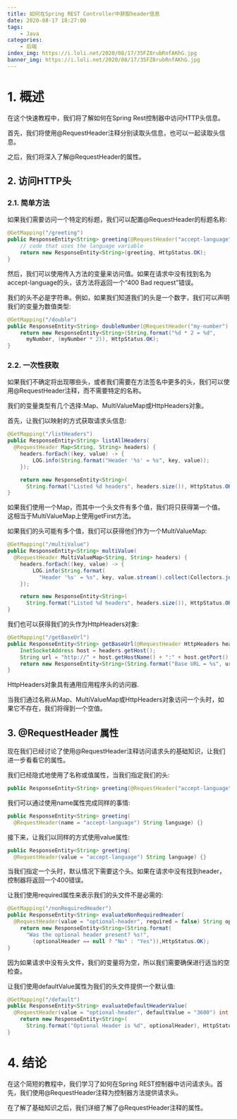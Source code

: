 ```yaml
---
title: 如何在Spring REST Controller中获取header信息
date: 2020-08-17 18:27:00
tags:
    - Java
categories:
    - 后端
index_img: https://i.loli.net/2020/08/17/35FZ8rubRnfAKhG.jpg
banner_img: https://i.loli.net/2020/08/17/35FZ8rubRnfAKhG.jpg
---
```


# 1. 概述
在这个快速教程中，我们将了解如何在Spring Rest控制器中访问HTTP头信息。

首先，我们将使用@RequestHeader注释分别读取头信息，也可以一起读取头信息。

之后，我们将深入了解@RequestHeader的属性。

## 2. 访问HTTP头

### 2.1. 简单方法

如果我们需要访问一个特定的标题，我们可以配置@RequestHeader的标题名称:

```java
@GetMapping("/greeting")
public ResponseEntity<String> greeting(@RequestHeader("accept-language") String language) {
    // code that uses the language variable
    return new ResponseEntity<String>(greeting, HttpStatus.OK);
}
```

然后，我们可以使用传入方法的变量来访问值。如果在请求中没有找到名为accept-language的头，该方法将返回一个“400 Bad request”错误。

我们的头不必是字符串。例如，如果我们知道我们的头是一个数字，我们可以声明我们的变量为数值类型:

```java
@GetMapping("/double")
public ResponseEntity<String> doubleNumber(@RequestHeader("my-number") int myNumber) {
    return new ResponseEntity<String>(String.format("%d * 2 = %d",
      myNumber, (myNumber * 2)), HttpStatus.OK);
}
```

### 2.2. 一次性获取
如果我们不确定将出现哪些头，或者我们需要在方法签名中更多的头，我们可以使用@RequestHeader注释，而不需要特定的名称。

我们的变量类型有几个选择:Map、MultiValueMap或HttpHeaders对象。

首先，让我们以映射的方式获取请求头信息:

```java
@GetMapping("/listHeaders")
public ResponseEntity<String> listAllHeaders(
  @RequestHeader Map<String, String> headers) {
    headers.forEach((key, value) -> {
        LOG.info(String.format("Header '%s' = %s", key, value));
    });

    return new ResponseEntity<String>(
      String.format("Listed %d headers", headers.size()), HttpStatus.OK);
}
```

如果我们使用一个Map，而其中一个头文件有多个值，我们将只获得第一个值。这相当于MultiValueMap上使用getFirst方法。

如果我们的头可能有多个值，我们可以获得他们作为一个MultiValueMap:

```java
@GetMapping("/multiValue")
public ResponseEntity<String> multiValue(
  @RequestHeader MultiValueMap<String, String> headers) {
    headers.forEach((key, value) -> {
        LOG.info(String.format(
          "Header '%s' = %s", key, value.stream().collect(Collectors.joining("|"))));
    });

    return new ResponseEntity<String>(
      String.format("Listed %d headers", headers.size()), HttpStatus.OK);
}
```

我们也可以获得我们的头作为HttpHeaders对象:

```java
@GetMapping("/getBaseUrl")
public ResponseEntity<String> getBaseUrl(@RequestHeader HttpHeaders headers) {
    InetSocketAddress host = headers.getHost();
    String url = "http://" + host.getHostName() + ":" + host.getPort();
    return new ResponseEntity<String>(String.format("Base URL = %s", url), HttpStatus.OK);
}
```

HttpHeaders对象具有通用应用程序头的访问器.

当我们通过名称从Map、MultiValueMap或HttpHeaders对象访问一个头时，如果它不存在，我们将得到一个空值。

## 3. @RequestHeader 属性
现在我们已经讨论了使用@RequestHeader注释访问请求头的基础知识，让我们进一步看看它的属性。

我们已经隐式地使用了名称或值属性，当我们指定我们的头:

```java
public ResponseEntity<String> greeting(@RequestHeader("accept-language") String language) {}
```

我们可以通过使用name属性完成同样的事情:

```java
public ResponseEntity<String> greeting(
  @RequestHeader(name = "accept-language") String language) {}
```

接下来，让我们以同样的方式使用value属性:

```java
public ResponseEntity<String> greeting(
  @RequestHeader(value = "accept-language") String language) {}
```

当我们指定一个头时，默认情况下需要这个头。如果在请求中没有找到header，控制器将返回一个400错误。

让我们使用required属性来表示我们的头文件不是必需的:

```java
@GetMapping("/nonRequiredHeader")
public ResponseEntity<String> evaluateNonRequiredHeader(
  @RequestHeader(value = "optional-header", required = false) String optionalHeader) {
    return new ResponseEntity<String>(String.format(
      "Was the optional header present? %s!",
        (optionalHeader == null ? "No" : "Yes")),HttpStatus.OK);
}
```

因为如果请求中没有头文件，我们的变量将为空，所以我们需要确保进行适当的空检查。

让我们使用defaultValue属性为我们的头文件提供一个默认值:

```java
@GetMapping("/default")
public ResponseEntity<String> evaluateDefaultHeaderValue(
  @RequestHeader(value = "optional-header", defaultValue = "3600") int optionalHeader) {
    return new ResponseEntity<String>(
      String.format("Optional Header is %d", optionalHeader), HttpStatus.OK);
}
```

# 4. 结论
在这个简短的教程中，我们学习了如何在Spring REST控制器中访问请求头。首先，我们使用@RequestHeader注释为控制器方法提供请求头。

在了解了基础知识之后，我们详细了解了@RequestHeader注释的属性。

